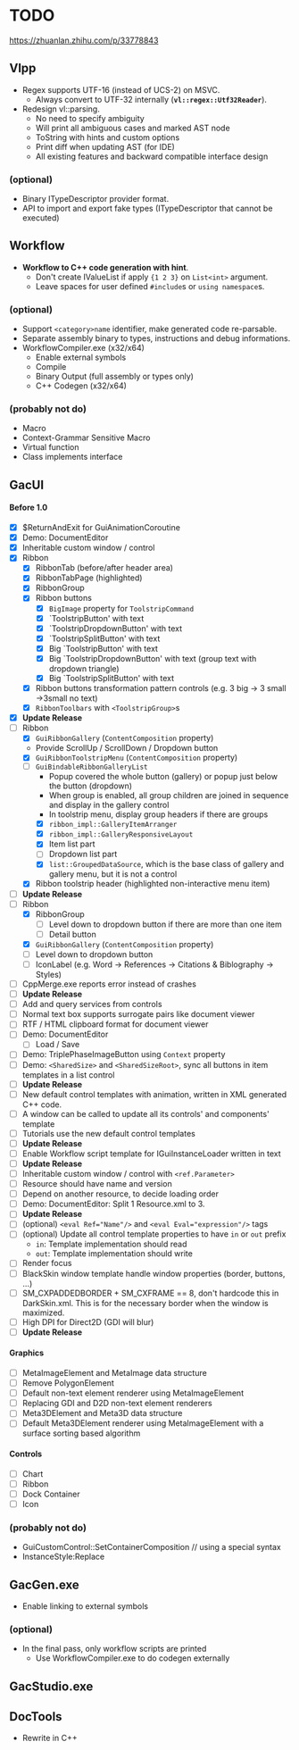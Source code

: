 # TODO

https://zhuanlan.zhihu.com/p/33778843

## Vlpp

* Regex supports UTF-16 (instead of UCS-2) on MSVC.
  * Always convert to UTF-32 internally (**`vl::regex::Utf32Reader`**).
* Redesign vl::parsing.
  * No need to specify ambiguity
  * Will print all ambiguous cases and marked AST node
  * ToString with hints and custom options
  * Print diff when updating AST (for IDE)
  * All existing features and backward compatible interface design

### (optional)

* Binary ITypeDescriptor provider format.
* API to import and export fake types (ITypeDescriptor that cannot be executed)

## Workflow

* **Workflow to C++ code generation with hint**.
  * Don't create IValueList if apply `{1 2 3}` on `List<int>` argument.
  * Leave spaces for user defined `#include`s or `using namespace`s.

### (optional)

* Support `<category>name` identifier, make generated code re-parsable.
* Separate assembly binary to types, instructions and debug informations.
* WorkflowCompiler.exe (x32/x64)
  * Enable external symbols
  * Compile
  * Binary Output (full assembly or types only)
  * C++ Codegen (x32/x64)

### (probably not do)

* Macro
* Context-Grammar Sensitive Macro
* Virtual function
* Class implements interface

## GacUI

#### Before 1.0
- [x] $ReturnAndExit for GuiAnimationCoroutine
- [x] Demo: DocumentEditor
- [x] Inheritable custom window / control
- [x] Ribbon
   - [x] RibbonTab (before/after header area)
   - [x] RibbonTabPage (highlighted)
   - [x] RibbonGroup
   - [x] Ribbon buttons
     - [x] `BigImage` property for `ToolstripCommand`
     - [x] `ToolstripButton' with text
     - [x] `ToolstripDropdownButton' with text
     - [x] `ToolstripSplitButton' with text
     - [x] Big `ToolstripButton' with text
     - [x] Big `ToolstripDropdownButton' with text (group text with dropdown triangle)
     - [x] Big `ToolstripSplitButton' with text
   - [x] Ribbon buttons transformation pattern controls (e.g. 3 big -> 3 small ->3small no text)
   - [x] `RibbonToolbars` with `<ToolstripGroup>`s
- [x] **Update Release**
- [ ] Ribbon
   - [x]  `GuiRibbonGallery` (`ContentComposition` property)
     - Provide ScrollUp / ScrollDown / Dropdown button
   - [x] `GuiRibbonToolstripMenu` (`ContentComposition` property)
   - [ ] `GuiBindableRibbonGalleryList`
     - Popup covered the whole button (gallery) or popup just below the button (dropdown)
     - When group is enabled, all group children are joined in sequence and display in the gallery control
     - In toolstrip menu, display group headers if there are groups
     - [x] `ribbon_impl::GalleryItemArranger`
     - [x] `ribbon_impl::GalleryResponsiveLayout`
     - [x] Item list part
     - [ ] Dropdown list part
     - [x] `list::GroupedDataSource`, which is the base class of gallery and gallery menu, but it is not a control
   - [x] Ribbon toolstrip header (highlighted non-interactive menu item)
- [ ] **Update Release**
- [ ] Ribbon
   - [x] RibbonGroup
     - [ ] Level down to dropdown button if there are more than one item
     - [ ] Detail button
   - [x]  `GuiRibbonGallery` (`ContentComposition` property)
     - [ ] Level down to dropdown button
   - [ ] IconLabel (e.g. Word -> References -> Citations & Biblography -> Styles)
- [ ] CppMerge.exe reports error instead of crashes
- [ ] **Update Release**
- [ ] Add and query services from controls
- [ ] Normal text box supports surrogate pairs like document viewer
- [ ] RTF / HTML clipboard format for document viewer
- [ ] Demo: DocumentEditor
  - [ ] Load / Save
- [ ] Demo: TriplePhaseImageButton using `Context` property
- [ ] Demo: `<SharedSize>` and `<SharedSizeRoot>`, sync all buttons in item templates in a list control
- [ ] **Update Release**
- [ ] New default control templates with animation, written in XML generated C++ code.
- [ ] A window can be called to update all its controls' and components' template
- [ ] Tutorials use the new default control templates
- [ ] **Update Release**
- [ ] Enable Workflow script template for IGuiInstanceLoader written in text
- [ ] **Update Release**
- [ ] Inheritable custom window / control with `<ref.Parameter>`
- [ ] Resource should have name and version
- [ ] Depend on another resource, to decide loading order
- [ ] Demo: DocumentEditor: Split 1 Resource.xml to 3.
- [ ] **Update Release**
- [ ] (optional) `<eval Ref="Name"/>` and `<eval Eval="expression"/>` tags
- [ ] (optional) Update all control template properties to have `in` or `out` prefix
  - `in`: Template implementation should read
  - `out`: Template implementation should write
- [ ] Render focus
- [ ] BlackSkin window template handle window properties (border, buttons, ...)
- [ ] SM_CXPADDEDBORDER + SM_CXFRAME == 8, don't hardcode this in DarkSkin.xml. This is for the necessary border when the window is maximized.
- [ ] High DPI for Direct2D (GDI will blur)
- [ ] **Update Release**

#### Graphics
- [ ] MetaImageElement and MetaImage data structure
- [ ] Remove PolygonElement
- [ ] Default non-text element renderer using MetaImageElement
- [ ] Replacing GDI and D2D non-text element renderers
- [ ] Meta3DElement and Meta3D data structure
- [ ] Default Meta3DElement renderer using MetaImageElement with a surface sorting based algorithm

#### Controls
- [ ] Chart
- [ ] Ribbon
- [ ] Dock Container
- [ ] Icon

### (probably not do)

* GuiCustomControl::SetContainerComposition // using a special syntax
* InstanceStyle:Replace

## GacGen.exe

* Enable linking to external symbols

### (optional)

* In the final pass, only workflow scripts are printed
  * Use WorkflowCompiler.exe to do codegen externally

## GacStudio.exe

## DocTools

* Rewrite in C++
